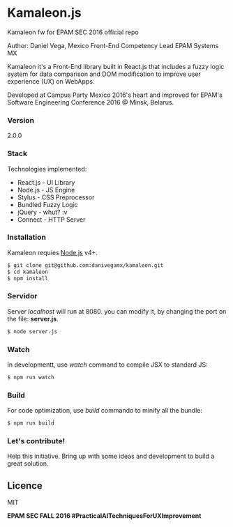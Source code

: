 # Kamaleon.js

Kamaleon fw for EPAM SEC 2016 official repo

Author: Daniel Vega, Mexico Front-End Competency Lead
EPAM Systems MX

Kamaleon it's a Front-End library built in React.js that includes a fuzzy logic system for data comparison and DOM modification to improve user experience (UX) on WebApps.

Developed at Campus Party Mexico 2016's heart and improved for EPAM's Software Engineering Conference 2016 @ Minsk, Belarus.

### Version
2.0.0

### Stack

Technologies implemented:

* React.js - UI Library
* Node.js - JS Engine
* Stylus - CSS Preprocessor
* Bundled Fuzzy Logic
* jQuery - whut? :v
* Connect - HTTP Server

### Installation

Kamaleon requies [Node.js](https://nodejs.org/) v4+.

```sh
$ git clone git@github.com:danivegamx/kamaleon.git
$ cd kamaleon
$ npm install
```

### Servidor

Server *localhost* will run at 8080. you can modify it, by changing the port on the file: **server.js**.

```sh
$ node server.js
```

### Watch

In developmentt, use *watch* command to compile JSX to standard JS:

```sh
$ npm run watch
```

### Build

For code optimization, use *build* commando to minify all the bundle:

```sh
$ npm run build
```

### Let's contribute!

Help this initiative. Bring up with some ideas and development to build a great solution.

Licence
----

MIT

**EPAM SEC FALL 2016 #PracticalAITechniquesForUXImprovement**
